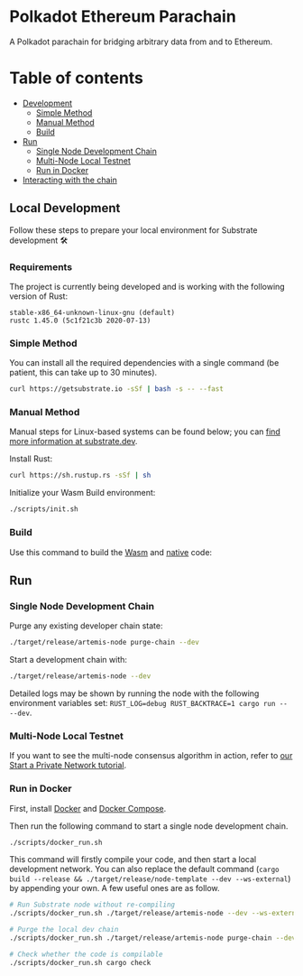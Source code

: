 
# Polkadot Ethereum Parachain

A Polkadot parachain for bridging arbitrary data from and to Ethereum.

# Table of contents

* [Development](#local-development)
    * [Simple Method](#simple-method)
    * [Manual Method](#manual-method)
    * [Build](#build)
* [Run](#run)
    * [Single Node Development Chain](#single-node-development-chain)
    * [Multi-Node Local Testnet](#multi-node-local-testnet)
    * [Run in Docker](#run-in-docker)
* [Interacting with the chain](#interacting-with-the-chain)


## Local Development

Follow these steps to prepare your local environment for Substrate development :hammer_and_wrench:

### Requirements

The project is currently being developed and is working with the following version of Rust:
```
stable-x86_64-unknown-linux-gnu (default)
rustc 1.45.0 (5c1f21c3b 2020-07-13)
```

### Simple Method

You can install all the required dependencies with a single command (be patient, this can take up
to 30 minutes).

```bash
curl https://getsubstrate.io -sSf | bash -s -- --fast
```

### Manual Method

Manual steps for Linux-based systems can be found below; you can
[find more information at substrate.dev](https://substrate.dev/docs/en/knowledgebase/getting-started/#manual-installation).

Install Rust:

```bash
curl https://sh.rustup.rs -sSf | sh
```

Initialize your Wasm Build environment:

```bash
./scripts/init.sh
```

### Build

Use this command to build the [Wasm](https://substrate.dev/docs/en/knowledgebase/advanced/executor#wasm-execution)
and [native](https://substrate.dev/docs/en/knowledgebase/advanced/executor#native-execution) code:

## Run

### Single Node Development Chain

Purge any existing developer chain state:

```bash
./target/release/artemis-node purge-chain --dev
```

Start a development chain with:

```bash
./target/release/artemis-node --dev
```

Detailed logs may be shown by running the node with the following environment variables set:
`RUST_LOG=debug RUST_BACKTRACE=1 cargo run -- --dev`.

### Multi-Node Local Testnet

If you want to see the multi-node consensus algorithm in action, refer to
[our Start a Private Network tutorial](https://substrate.dev/docs/en/tutorials/start-a-private-network/).

### Run in Docker

First, install [Docker](https://docs.docker.com/get-docker/) and
[Docker Compose](https://docs.docker.com/compose/install/).

Then run the following command to start a single node development chain.

```bash
./scripts/docker_run.sh
```

This command will firstly compile your code, and then start a local development network. You can
also replace the default command (`cargo build --release && ./target/release/node-template --dev --ws-external`)
by appending your own. A few useful ones are as follow.

```bash
# Run Substrate node without re-compiling
./scripts/docker_run.sh ./target/release/artemis-node --dev --ws-external

# Purge the local dev chain
./scripts/docker_run.sh ./target/release/artemis-node purge-chain --dev

# Check whether the code is compilable
./scripts/docker_run.sh cargo check
```
